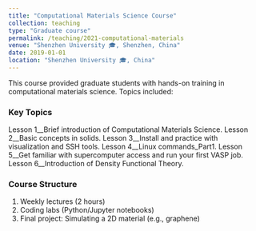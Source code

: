 ```yaml
---
title: "Computational Materials Science Course"
collection: teaching
type: "Graduate course"
permalink: /teaching/2021-computational-materials
venue: "Shenzhen University 🎓, Shenzhen, China"
date: 2019-01-01
location: "Shenzhen University 🎓, China"
---
```

This course provided graduate students with hands-on training in computational materials science. Topics included:

### Key Topics
Lesson 1__Brief introduction of Computational Materials Science.
Lesson 2__Basic concepts in solids.
Lesson 3__Install and practice with visualization and SSH tools.
Lesson 4__Linux commands_Part1.
Lesson 5__Get familiar with supercomputer access and run your first VASP job.
Lesson 6__Introduction of Density Functional Theory.

### Course Structure
1. Weekly lectures (2 hours)
2. Coding labs (Python/Jupyter notebooks)
3. Final project: Simulating a 2D material (e.g., graphene)
